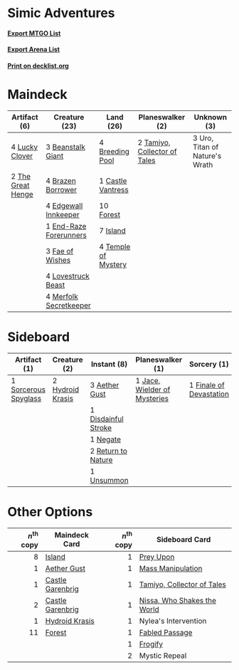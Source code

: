 # Simic Adventures

#### [Export MTGO List](../collection/Simic%20Adventures/Simic%20Adventures.txt)
#### [Export Arena List](../collection/Simic%20Adventures/Simic%20Adventures_arena.txt)
#### [Print on decklist.org](http://decklist.org/?deckmain=3%09Beanstalk%20Giant%0A4%09Brazen%20Borrower%0A4%09Breeding%20Pool%0A1%09Castle%20Vantress%0A4%09Edgewall%20Innkeeper%0A1%09End-Raze%20Forerunners%0A3%09Fae%20of%20Wishes%0A10%09Forest%0A7%09Island%0A4%09Lovestruck%20Beast%0A4%09Lucky%20Clover%0A4%09Merfolk%20Secretkeeper%0A2%09Tamiyo,%20Collector%20of%20Tales%0A4%09Temple%20of%20Mystery%0A2%09The%20Great%20Henge%0A3%09Uro,%20Titan%20of%20Nature's%20Wrath&deckside=3%09Aether%20Gust%0A1%09Disdainful%20Stroke%0A1%09Finale%20of%20Devastation%0A2%09Hydroid%20Krasis%0A1%09Jace,%20Wielder%20of%20Mysteries%0A1%09Mystic%20Repeal%0A1%09Negate%0A2%09Return%20to%20Nature%0A1%09Shadowspear%0A1%09Sorcerous%20Spyglass%0A1%09Unsummon)
# Maindeck

|                                        Artifact (6)                                        |                                          Creature (23)                                          |                                          Land (26)                                           |                                           Planeswalker (2)                                            |         Unknown (3)          |
|--------------------------------------------------------------------------------------------|-------------------------------------------------------------------------------------------------|----------------------------------------------------------------------------------------------|-------------------------------------------------------------------------------------------------------|------------------------------|
|4 [Lucky Clover](http://gatherer.wizards.com/Pages/Card/Details.aspx?multiverseid=473188)   |3 [Beanstalk Giant](http://gatherer.wizards.com/Pages/Card/Details.aspx?multiverseid=473111)     |4 [Breeding Pool](http://gatherer.wizards.com/Pages/Card/Details.aspx?multiverseid=97088)     |2 [Tamiyo, Collector of Tales](http://gatherer.wizards.com/Pages/Card/Details.aspx?multiverseid=461147)|3 Uro, Titan of Nature's Wrath|
|2 [The Great Henge](http://gatherer.wizards.com/Pages/Card/Details.aspx?multiverseid=473123)|4 [Brazen Borrower](http://gatherer.wizards.com/Pages/Card/Details.aspx?multiverseid=473001)     |1 [Castle Vantress](http://gatherer.wizards.com/Pages/Card/Details.aspx?multiverseid=473204)  |                                                                                                       |                              |
|                                                                                            |4 [Edgewall Innkeeper](http://gatherer.wizards.com/Pages/Card/Details.aspx?multiverseid=473113)  |10 [Forest](http://gatherer.wizards.com/Pages/Card/Details.aspx?multiverseid=439860)          |                                                                                                       |                              |
|                                                                                            |1 [End-Raze Forerunners](http://gatherer.wizards.com/Pages/Card/Details.aspx?multiverseid=457268)|7 [Island](http://gatherer.wizards.com/Pages/Card/Details.aspx?multiverseid=439857)           |                                                                                                       |                              |
|                                                                                            |3 [Fae of Wishes](http://gatherer.wizards.com/Pages/Card/Details.aspx?multiverseid=473006)       |4 [Temple of Mystery](http://gatherer.wizards.com/Pages/Card/Details.aspx?multiverseid=373571)|                                                                                                       |                              |
|                                                                                            |4 [Lovestruck Beast](http://gatherer.wizards.com/Pages/Card/Details.aspx?multiverseid=473127)    |                                                                                              |                                                                                                       |                              |
|                                                                                            |4 [Merfolk Secretkeeper](http://gatherer.wizards.com/Pages/Card/Details.aspx?multiverseid=473015)|                                                                                              |                                                                                                       |                              |


# Sideboard

|                                         Artifact (1)                                          |                                       Creature (2)                                        |                                         Instant (8)                                          |                                           Planeswalker (1)                                            |                                           Sorcery (1)                                            |  Unknown (2)  |
|-----------------------------------------------------------------------------------------------|-------------------------------------------------------------------------------------------|----------------------------------------------------------------------------------------------|-------------------------------------------------------------------------------------------------------|--------------------------------------------------------------------------------------------------|---------------|
|1 [Sorcerous Spyglass](http://gatherer.wizards.com/Pages/Card/Details.aspx?multiverseid=435407)|2 [Hydroid Krasis](http://gatherer.wizards.com/Pages/Card/Details.aspx?multiverseid=457327)|3 [Aether Gust](http://gatherer.wizards.com/Pages/Card/Details.aspx?multiverseid=466796)      |1 [Jace, Wielder of Mysteries](http://gatherer.wizards.com/Pages/Card/Details.aspx?multiverseid=460981)|1 [Finale of Devastation](http://gatherer.wizards.com/Pages/Card/Details.aspx?multiverseid=461087)|1 Mystic Repeal|
|                                                                                               |                                                                                           |1 [Disdainful Stroke](http://gatherer.wizards.com/Pages/Card/Details.aspx?multiverseid=420705)|                                                                                                       |                                                                                                  |1 Shadowspear  |
|                                                                                               |                                                                                           |1 [Negate](http://gatherer.wizards.com/Pages/Card/Details.aspx?multiverseid=423707)           |                                                                                                       |                                                                                                  |               |
|                                                                                               |                                                                                           |2 [Return to Nature](http://gatherer.wizards.com/Pages/Card/Details.aspx?multiverseid=461102) |                                                                                                       |                                                                                                  |               |
|                                                                                               |                                                                                           |1 [Unsummon](http://gatherer.wizards.com/Pages/Card/Details.aspx?multiverseid=136218)         |                                                                                                       |                                                                                                  |               |


# Other Options

|*n*<sup>th</sup> copy|                                       Maindeck Card                                       |*n*<sup>th</sup> copy|                                            Sideboard Card                                            |
|--------------------:|-------------------------------------------------------------------------------------------|--------------------:|------------------------------------------------------------------------------------------------------|
|                    8|[Island](http://gatherer.wizards.com/Pages/Card/Details.aspx?multiverseid=439857)          |                    1|[Prey Upon](http://gatherer.wizards.com/Pages/Card/Details.aspx?multiverseid=423787)                  |
|                    1|[Aether Gust](http://gatherer.wizards.com/Pages/Card/Details.aspx?multiverseid=466796)     |                    1|[Mass Manipulation](http://gatherer.wizards.com/Pages/Card/Details.aspx?multiverseid=457186)          |
|                    1|[Castle Garenbrig](http://gatherer.wizards.com/Pages/Card/Details.aspx?multiverseid=473202)|                    1|[Tamiyo, Collector of Tales](http://gatherer.wizards.com/Pages/Card/Details.aspx?multiverseid=461147) |
|                    2|[Castle Garenbrig](http://gatherer.wizards.com/Pages/Card/Details.aspx?multiverseid=473202)|                    1|[Nissa, Who Shakes the World](http://gatherer.wizards.com/Pages/Card/Details.aspx?multiverseid=461096)|
|                    1|[Hydroid Krasis](http://gatherer.wizards.com/Pages/Card/Details.aspx?multiverseid=457327)  |                    1|Nylea's Intervention                                                                                  |
|                   11|[Forest](http://gatherer.wizards.com/Pages/Card/Details.aspx?multiverseid=439860)          |                    1|[Fabled Passage](http://gatherer.wizards.com/Pages/Card/Details.aspx?multiverseid=473206)             |
|                     |                                                                                           |                    1|[Frogify](http://gatherer.wizards.com/Pages/Card/Details.aspx?multiverseid=473009)                    |
|                     |                                                                                           |                    2|Mystic Repeal                                                                                         |

